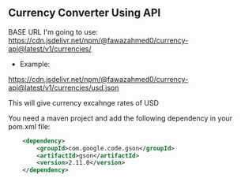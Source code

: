 ## Currency Converter Using API

BASE URL I'm going to use: https://cdn.jsdelivr.net/npm/@fawazahmed0/currency-api@latest/v1/currencies/

- Example:

https://cdn.jsdelivr.net/npm/@fawazahmed0/currency-api@latest/v1/currencies/usd.json

This will give currency excahnge rates of USD

You need a maven project and add the following dependency in your pom.xml file:

```xml
    <dependency>
        <groupId>com.google.code.gson</groupId>
        <artifactId>gson</artifactId>
        <version>2.11.0</version>
    </dependency>
```


